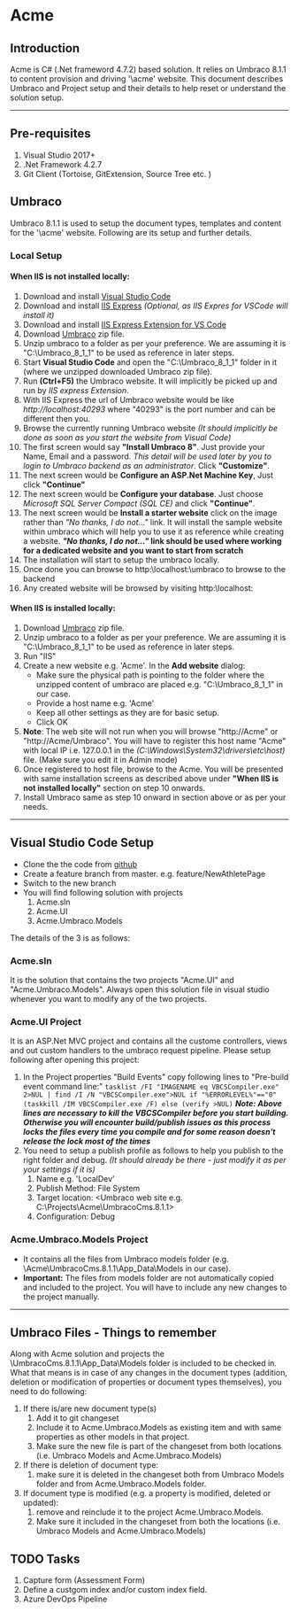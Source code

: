# Acme

## Introduction
Acme is C# (.Net frameword 4.7.2) based solution. It relies on Umbraco 8.1.1 to content provision and driving '\acme' website. 
This document describes Umbraco and Project setup and their details to help reset or understand the solution setup.  

---
## Pre-requisites
1. Visual Studio 2017+
2. .Net Framework 4.2.7
3. Git Client (Tortoise, GitExtension, Source Tree etc. )

## Umbraco 
Umbraco 8.1.1  is used to setup the document types, templates and content for the '\acme\' website. Following are its setup and further 
details. 

### Local Setup

#### When IIS is not installed locally:
1. Download and install [Visual Studio Code](https://code.visualstudio.com/)
2. Download and install [IIS Express](https://www.microsoft.com/en-us/download/details.aspx?id=48264) _(Optional, as IIS Expres for VSCode will install it)_
3. Download and install [IIS Express Extension for VS Code](https://marketplace.visualstudio.com/items?itemName=warren-buckley.iis-express)
4. Download [Umbraco](https://our.umbraco.com/download) zip file.
5. Unzip umbraco to a folder as per your preference. We are assuming it is "C:\Umbraco_8_1_1" to be used as reference in later steps.
6. Start __Visual Studio Code__ and open the "C:\Umbraco_8_1_1" folder in it (where we unzipped downloaded Umbraco zip file).
7. Run **(Ctrl+F5)** the Umbraco website. It will implicitly be picked up and run by _IIS express Extension_.
8. With IIS Express the url of Umbraco website would be like *http://localhost:40293* where "40293" is the port number and can be different then you.
9. Browse the currently running Umbraco website _(It should implicitly be done as soon as you start the website from Visual Code)_
10. The first screen would say __"Install Umbraco 8"__. Just provide your Name, Email and a password. _This detail will be used later by you 
to login to Umbraco backend as an administrator_. Click **"Customize"**.
11. The next screen would be **Configure an ASP.Net Machine Key**, Just click **"Continue"**
12. The next screen would be **Configure your database**. Just choose *Microsoft SQL Server Compact (SQL CE)* and click **"Continue"**.
13. The next screen would be **Install a starter website** click on the image rather than *"No thanks, I do not..."* link. It will install the 
sample website within umbraco which will help you to use it as reference while creating a website. __*"No thanks, I do not..."* link should be used where working 
for a dedicated website and you want to start from scratch__ 
14. The installation will start to setup the umbraco locally.
15. Once done you can browse to http:\\localhost:<IIS Express assigned port>\umbraco to browse to the backend 
16. Any created website will be browsed by visiting http:\\localhost:<IIS Express assigned port>

#### When IIS is installed locally:
1. Download [Umbraco](https://our.umbraco.com/download) zip file.
2. Unzip umbraco to a folder as per your preference. We are assuming it is "C:\Umbraco_8_1_1" to be used as reference in later steps.
3. Run "IIS"
4. Create a new website e.g. 'Acme'. In the **Add website** dialog:
	* Make sure the physical path is pointing to the folder where the unzipped content of umbraco are placed e.g. "C:\Umbraco_8_1_1" in our case.
	* Provide a host name e.g. 'Acme'
	* Keep all other settings as they are for basic setup.
	* Click OK
5. **Note**: The web site will not run when you will browse "http://Acme" or "http://Acme/Umbraco". You will have to register this host name "Acme" with local IP i.e. 127.0.0.1
in the *(C:\Windows\System32\drivers\etc\host)* file. (Make sure you edit it in Admin mode)
6. Once registered to host file, browse to the Acme. You will be presented with same installation screens as described above under **"When IIS is not installed locally"** section on step 10 onwards.
7. Install Umbraco same as step 10 onward in section above or as per your needs.   

---
## Visual Studio Code Setup
* Clone the the code from [github](https://github.com/KamranIE/Acme.git)
* Create a feature branch from master. e.g. feature/NewAthletePage
* Switch to the new branch
* You will find following solution with projects 
	1. Acme.sln
	2. Acme.UI
	3. Acme.Umbraco.Models
	
The details of the 3 is as follows:
### Acme.sln
It is the solution that contains the two projects "Acme.UI" and "Acme.Umbraco.Models". Always open this solution file in visual studio whenever you want to modify any of 
the two projects.

### Acme.UI Project
It is an ASP.Net MVC project and contains all the custome controllers, views and out custom handlers to the umbraco request pipeline. 
Please setup following after opening this project:
1. In the Project properties "Build Events" copy following lines to "Pre-build event command line:" 
`tasklist /FI "IMAGENAME eq VBCSCompiler.exe" 2>NUL | find /I /N "VBCSCompiler.exe">NUL
if "%ERRORLEVEL%"=="0" (taskkill /IM VBCSCompiler.exe /F) else (verify >NUL)`
_**Note: Above lines are necessary to kill the VBCSCompiler before you start building. Otherwise you will encounter build/publish issues as this process locks the files every time you compile and for some reason doesn't release the lock most of the times**_
2. You need to setup a publish profile as follows to help you publish to the right folder and debug. *(It should already be there - just modify it as per your settings if it is)*
	1. Name e.g. 'LocalDev'
	2. Publish Method: File System
	3. Target location: <Umbraco web site e.g. C:\Projects\Acme\UmbracoCms.8.1.1>
	4. Configuration: Debug
### Acme.Umbraco.Models Project
* It contains all the files from Umbraco models folder (e.g. \Acme\UmbracoCms.8.1.1\App_Data\Models in our case). 
* __Important:__ The files from models folder are not automatically copied and included to the project. You will have to include any new changes to the project manually.
 
---
## Umbraco Files - Things to remember
Along with Acme solution and projects the \UmbracoCms.8.1.1\App_Data\Models folder is included to be checked in. What that means is in case of any changes in the document types (addition, deletion or modification of properties or document types themselves), you need to do following:
1. If there is/are new document type(s)
	1. Add it to git changeset
	2. Include it to Acme.Umbraco.Models as existing item and with same properties as other models in that project.
	3. Make sure the new file is part of the changeset from both locations (i.e. Umbraco Models and Acme.Umbraco.Models)
2. If there is deletion of document type:	
	1. make sure it is deleted in the changeset both from Umbraco Models folder and from Acme.Umbraco.Models folder.
3. If document type is modified (e.g. a property is modified, deleted or updated):
	1. remove and reinclude it to the project Acme.Umbraco.Models. 
	2. Make sure it included in the changeset from both the locations (i.e. Umbraco Models and Acme.Umbraco.Models)


## TODO Tasks
1. Capture form (Assessment Form)
1. Define a custgom index and/or custom index field.
1. Azure DevOps Pipeline